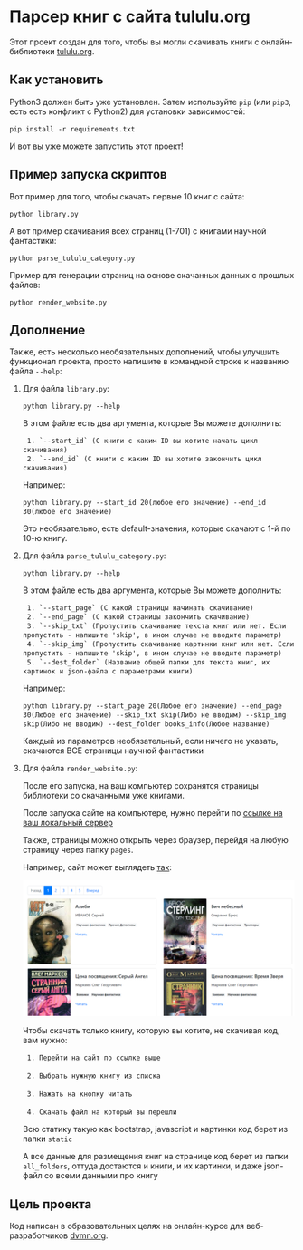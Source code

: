 # Парсер книг с сайта tululu.org
Этот проект создан для того, чтобы вы могли скачивать книги с онлайн-библиотеки [tululu.org](https://tululu.org/).

## Как установить

Python3 должен быть уже установлен. Затем используйте `pip` (или `pip3`, есть есть конфликт с Python2) для установки зависимостей:
```
pip install -r requirements.txt
```

И вот вы уже можете запустить этот проект!


## Пример запуска скриптов

Вот пример для того, чтобы скачать первые 10 книг с сайта:

```
python library.py
```

А вот пример скачивания всех страниц (1-701) с книгами научной фантастики:
```
python parse_tululu_category.py
```

Пример для генерации страниц на основе скачанных данных с прошлых файлов:
```
python render_website.py
```


## Дополнение 
Также, есть несколько необязательных дополнений, чтобы улучшить функционал проекта, просто напишите в командной строке к названию файла `--help`:

1. Для файла `library.py`:

    ```
    python library.py --help
    ```
    В этом файле есть два аргумента, которые Вы можете дополнить: 

        1. `--start_id` (С книги с каким ID вы хотите начать цикл скачивания)
        2. `--end_id` (С книги с каким ID вы хотите закончить цикл скачивания)

    Например:

    ```
    python library.py --start_id 20(любое его значение) --end_id 30(любое его значение)
    ```

    Это необязательно, есть default-значения, которые скачают с 1-й по 10-ю книгу.

2. Для файла `parse_tululu_category.py`:

    ```
    python library.py --help
    ```
    В этом файле есть два аргумента, которые Вы можете дополнить: 

        1. `--start_page` (С какой страницы начинать скачивание)
        2. `--end_page` (С какой страницы закончить скачивание)
        3. `--skip_txt` (Пропустить скачивание текста книг или нет. Если пропустить - напишите 'skip', в ином случае не вводите параметр)
        4. `--skip_img` (Пропустить скачивание картинки книг или нет. Если пропустить - напишите 'skip', в ином случае не вводите параметр)
        5. `--dest_folder` (Название общей папки для текста книг, их картинок и json-файла с параметрами книги)

    Например:

    ```
    python library.py --start_page 20(Любое его значение) --end_page 30(Любое его значение) --skip_txt skip(Либо не вводим) --skip_img skip(Либо не вводим) --dest_folder books_info(Любое название)
    ```

    Каждый из параметров необязательный, если ничего не указать, скачаются ВСЕ страницы научной фантастики

3. Для файла `render_website.py`:

    После его запуска, на ваш компьютер сохранятся страницы библиотеки со скачанными уже книгами.

    После запуска сайте на компьютере, нужно перейти по [ссылке на ваш локальный сервер](http://127.0.0.1:5500/pages/index1.html)

    Также, страницы можно открыть через браузер, перейдя на любую страницу через папку `pages`.


    Например, сайт может выглядеть [так](https://nik-olaso.github.io/online-library/pages/index1.html):
   
   
    ![alt text](static/images/website.png)

    Чтобы скачать только книгу, которую вы хотите, не скачивая код, вам нужно:

        1. Перейти на сайт по ссылке выше
        
        2. Выбрать нужную книгу из списка

        3. Нажать на кнопку читать

        4. Скачать файл на который вы перешли
    

    Всю статику такую как bootstrap, javascript и картинки код берет из папки `static` 

    А все данные для размещения книг на странице код берет из папки `all_folders`, оттуда достаются и книги, и их картинки, и даже json-файл со всеми данными про книгу


## Цель проекта
Код написан в образовательных целях на онлайн-курсе для веб-разработчиков [dvmn.org](https://dvmn.org/).
